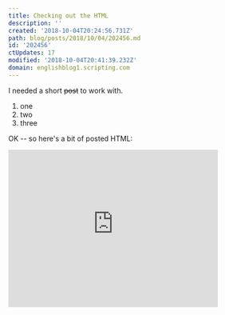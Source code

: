 ```yaml
---
title: Checking out the HTML
description: ''
created: '2018-10-04T20:24:56.731Z'
path: blog/posts/2018/10/04/202456.md
id: '202456'
ctUpdates: 17
modified: '2018-10-04T20:41:39.232Z'
domain: englishblog1.scripting.com
---
```

I needed a short <s>post</s> to work with.

1.  one
2.  two
3.  three

OK -- so here's a bit of posted HTML:

<iframe width="420" height="315" src="https://www.youtube.com/embed/nlaoR5m4L80" frameborder="0" allowfullscreen=""></iframe></p>